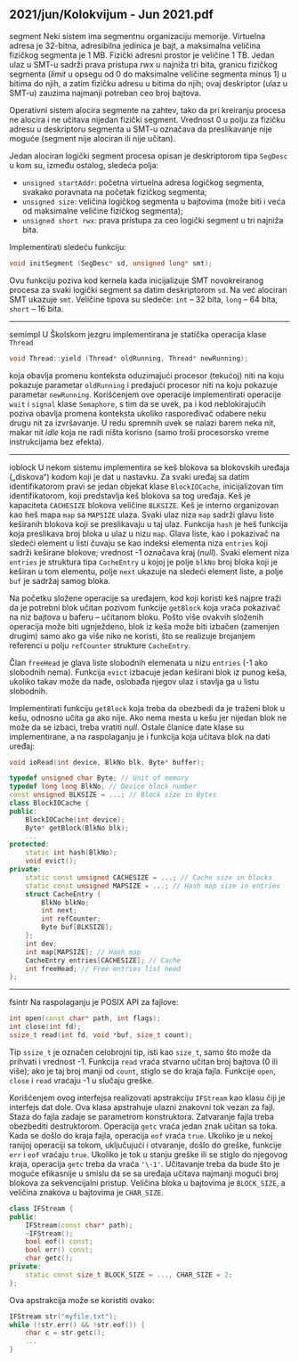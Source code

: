 2021/jun/Kolokvijum - Jun 2021.pdf
--------------------------------------------------------------------------------
segment
Neki sistem ima segmentnu organizaciju memorije. Virtuelna adresa je 32-bitna, adresibilna jedinica je bajt, a maksimalna veličina fizičkog segmenta je 1 MB. Fizički adresni prostor je veličine 1 TB. Jedan ulaz u SMT-u sadrži prava pristupa *rwx* u najniža tri bita, granicu fizičkog segmenta (*limit* u opsegu od 0 do maksimalne veličine segmenta minus 1) u bitima do njih, a zatim fizičku adresu u bitima do njih; ovaj deskriptor (ulaz u SMT-u) zauzima najmanji potreban ceo broj bajtova.

Operativni sistem alocira segmente na zahtev, tako da pri kreiranju procesa ne alocira i ne učitava nijedan fizički segment. Vrednost 0 u polju za fizičku adresu u deskriptoru segmenta u SMT-u označava da preslikavanje nije moguće (segment nije alociran ili nije učitan).

Jedan alociran logički segment procesa opisan je deskriptorom tipa `SegDesc` u kom su, između ostalog, sledeća polja:

- `unsigned startAddr`: početna virtuelna adresa logičkog segmenta, svakako poravnata na početak fizičkog segmenta;
- `unsigned size`: veličina logičkog segmenta u bajtovima (može biti i veća od maksimalne veličine fizičkog segmenta);
- `unsigned short rwx`: prava pristupa za ceo logički segment u tri najniža bita.

Implementirati sledeću funkciju:
```cpp
void initSegment (SegDesc* sd, unsigned long* smt);
```
Ovu funkciju poziva kod kernela kada inicijalizuje SMT novokreiranog procesa za svaki logički segment sa datim deskriptorom `sd`. Na već alociran SMT ukazuje `smt`. Veličine tipova su sledeće: `int` – 32 bita, `long` – 64 bita, `short` – 16 bita.

--------------------------------------------------------------------------------
semimpl
U Školskom jezgru implementirana je statička operacija klase `Thread`
```cpp
void Thread::yield (Thread* oldRunning, Thread* newRunning);
```
koja obavlja promenu konteksta oduzimajući procesor (tekućoj) niti na koju pokazuje parametar `oldRunning` i predajući procesor niti na koju pokazuje parametar `newRunning`. Korišćenjem ove operacije implementirati operacije `wait` i `signal` klase `Semaphore`, s tim da se uvek, pa i kod neblokirajućih poziva obavlja promena konteksta ukoliko raspoređivač odabere neku drugu nit za izvršavanje. U redu spremnih uvek se nalazi barem neka nit, makar nit *idle* koja ne radi ništa korisno (samo troši procesorsko vreme instrukcijama bez efekta).

--------------------------------------------------------------------------------
ioblock
U nekom sistemu implementira se keš blokova sa blokovskih uređaja („diskova“) kodom koji je dat u nastavku. Za svaki uređaj sa datim identifikatorom pravi se jedan objekat klase `BlockIOCache`, inicijalizovan tim identifikatorom, koji predstavlja keš blokova sa tog uređaja. Keš je kapaciteta `CACHESIZE` blokova veličine `BLKSIZE`. Keš je interno organizovan kao heš mapa `map` sa `MAPSIZE` ulaza. Svaki ulaz niza `map` sadrži glavu liste keširanih blokova koji se preslikavaju u taj ulaz. Funkcija `hash` je heš funkcija koja preslikava broj bloka u ulaz u nizu `map`. Glava liste, kao i pokazivač na sledeći element u listi čuvaju se kao indeksi elementa niza `entries` koji sadrži keširane blokove; vrednost -1 označava kraj (*null*). Svaki element niza `entries` je struktura tipa `CacheEntry` u kojoj je polje `blkNo` broj bloka koji je keširan u tom elementu, polje `next` ukazuje na sledeći element liste, a polje `buf` je sadržaj samog bloka.

Na početku složene operacije sa uređajem, kod koji koristi keš najpre traži da je potrebni blok učitan pozivom funkcije `getBlock` koja vraća pokazivač na niz bajtova u baferu – učitanom bloku. Pošto više ovakvih složenih operacija može biti ugnježdeno, blok iz keša može biti izbačen (zamenjen drugim) samo ako ga više niko ne koristi, što se realizuje brojanjem referenci u polju `refCounter` strukture `CacheEntry`.

Član `freeHead` je glava liste slobodnih elemenata u nizu `entries` (-1 ako slobodnih nema). Funkcija `evict` izbacuje jedan keširani blok iz punog keša, ukoliko takav može da nađe, oslobađa njegov ulaz i stavlja ga u listu slobodnih.

Implementirati funkciju `getBlock` koja treba da obezbedi da je traženi blok u kešu, odnosno učita ga ako nije. Ako nema mesta u kešu jer nijedan blok ne može da se izbaci, treba vratiti *null*. Ostale članice date klase su implementirane, a na raspolaganju je i funkcija koja učitava blok na dati uređaj:
```cpp
void ioRead(int device, BlkNo blk, Byte* buffer);

typedef unsigned char Byte; // Unit of memory
typedef long long BlkNo; // Device block number
const unsigned BLKSIZE = ...; // Block size in Bytes
class BlockIOCache {
public:
    BlockIOCache(int device);
    Byte* getBlock(BlkNo blk);
    ...
protected:
    static int hash(BlkNo);
    void evict();
private:
    static const unsigned CACHESIZE = ...; // Cache size in blocks
    static const unsigned MAPSIZE = ...; // Hash map size in entries
    struct CacheEntry {
        BlkNo blkNo;
        int next;
        int refCounter;
        Byte buf[BLKSIZE];
    };
    int dev;
    int map[MAPSIZE]; // Hash map
    CacheEntry entries[CACHESIZE]; // Cache
    int freeHead; // Free entries list head
};
```

--------------------------------------------------------------------------------
fsintr
Na raspolaganju je POSIX API za fajlove:
```cpp
int open(const char* path, int flags);
int close(int fd);
ssize_t read(int fd, void *buf, size_t count);
```
Tip `ssize_t` je označen celobrojni tip, isti kao `size_t`, samo što može da prihvati i vrednost -1. Funkcija `read` vraća stvarno učitan broj bajtova (0 ili više); ako je taj broj manji od `count`, stiglo se do kraja fajla. Funkcije `open`, `close` i `read` vraćaju -1 u slučaju greške.

Korišćenjem ovog interfejsa realizovati apstrakciju `IFStream` kao klasu čiji je interfejs dat dole. Ova klasa apstrahuje ulazni znakovni tok vezan za fajl. Staza do fajla zadaje se parametrom konstruktora. Zatvaranje fajla treba obezbediti destruktorom. Operacija `getc` vraća jedan znak učitan sa toka. Kada se došlo do kraja fajla, operacija `eof` vraća `true`. Ukoliko je u nekoj ranijoj operaciji sa tokom, uključujući i otvaranje, došlo do greške, funkcije `err` i `eof` vraćaju `true`. Ukoliko je tok u stanju greške ili se stiglo do njegovog kraja, operacija `getc` treba da vraća `'\-1'`. Učitavanje treba da bude što je moguće efikasnije u smislu da se sa uređaja učitava najmanji mogući broj blokova za sekvencijalni pristup. Veličina bloka u bajtovima je `BLOCK_SIZE`, a veličina znakova u bajtovima je `CHAR_SIZE`.
```cpp
class IFStream {
public:
    IFStream(const char* path);
    ~IFStream();
    bool eof() const;
    bool err() const;
    char getc();
private:
    static const size_t BLOCK_SIZE = ..., CHAR_SIZE = 2;
};
```
Ova apstrakcija može se koristiti ovako:
```cpp
IFStream str("myfile.txt");
while (!str.err() && !str.eof()) {
    char c = str.getc();
    ...
}
```
